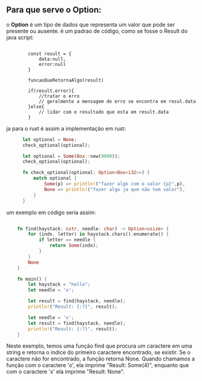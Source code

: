 ## Para que serve o **Option**:

o **Option** é um tipo de dados que representa um valor que pode ser presente ou ausente.
é um padrao de código, como se fosse o Result do java script:

```js{

        const result = {
            data:null,
            error:null
        }

        funcaoQueRetornaAlgo(result)

        if(result.error){
            //tratar o erro
            // geralmente a mensagem de erro se encontra em resul.data
        }else{
            // lidar com o resultado que esta em result.data
        }

```

ja para o rust é assim a implementação em rust:

```rs
      let optional = None;
      check_optional(optional);

      let optional = Some(Box::new(9000));
      check_optional(optional);

      fn check_optional(optional: Option<Box<i32>>) {
          match optional {
              Some(p) => println!("fazer algo com o valor {p}",p),
              None => println!("fazer algo ja que não tem valor"),
          }
      }
```

um exemplo em código seria assim:

```rs

    fn find(haystack: &str, needle: char) -> Option<usize> {
        for (indx, letter) in haystack.chars().enumerate() {
            if letter == needle {
                return Some(indx);
            }
        }
        None
    }

    fn main() {
        let haystack = "hello";
        let needle = 'o';

        let result = find(haystack, needle);
        println!("Result: {:?}", result);

        let needle = 'x';
        let result = find(haystack, needle);
        println!("Result: {:?}", result);
    }

```

Neste exemplo, temos uma função find que procura um caractere em uma string e retorna o índice do primeiro caractere encontrado, se existir. Se o caractere não for encontrado, a função retorna None. Quando chamamos a função com o caractere 'o', ela imprime "Result: Some(4)", enquanto que com o caractere 'x' ela imprime "Result: None".
